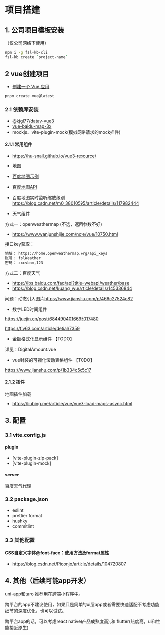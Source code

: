 # 项目搭建

## 1. 公司项目模板安装

（仅公司网络下使用）

```bash
npm i -g fsl-kb-cli
fsl-kb create `project-name`
```

## 2 vue创建项目

- [创建一个 Vue 应用](https://cn.vuejs.org/guide/quick-start.html)

```bash
pnpm create vue@latest
```

### 2.1 依赖库安装

- [@kjgl77/datav-vue3](https://datav-vue3.netlify.app/Other/ScrollBoard/ScrollBoard.html)
- [vue-baidu-map-3x](https://map.heifa.site/doc/overlay/overlay.html#%E7%A4%BA%E4%BE%8B)
- mockjs、vite-plugin-mock(模拟网络请求的mock插件)

#### 2.1.1 常用组件

- <https://hu-snail.github.io/vue3-resource/>

- 地图

- [百度地图示例](https://lbsyun.baidu.com/jsdemo.htm#webgl2_0)
- [百度地图API](https://lbsyun.baidu.com/cms/jsapi/reference/jsapi_reference.html#a3b0)
- 百度地图实时监听缩放级别<https://blog.csdn.net/m0_38010595/article/details/117982444>

- 天气组件

方式一：openweathermap (不选，返回参数不好)

- <https://www.wanjunshijie.com/note/vue/10750.html>

接口key获取：

```txt
地址： https://home.openweathermap.org/api_keys   
账号： fslWeather
密码： zxcvbnm,123
```

方式二：百度天气

- <https://lbs.baidu.com/faq/api?title=webapi/weather/base>
- <https://blog.csdn.net/kuang_wu/article/details/145336844>

问题：动态引入图片<https://www.jianshu.com/p/466c27524c82>

- 数字LED时间组件

<https://juejin.cn/post/6844904016695017480>

<https://fly63.com/article/detial/7359>

- 金额格式化显示组件 【TODO】

详见：DigitalAmount.vue

- vue封装的可视化滚动表格组件 【TODO】

<https://www.jianshu.com/p/1b334c5c5c17>

#### 2.1.2 插件

地图插件加载

- <https://liubing.me/article/vue/vue3-load-maps-async.html>

## 3. 配置

### 3.1 vite.config.js

#### plugin

- [vite-plugin-zip-pack]
- [vite-plugin-mock]

#### server

百度天气代理

### 3.2 package.json

- eslint
- prettier format
- hushky
- commitlint

### 3.3 其他配置

#### CSS自定义字体@font-face：使用方法及format属性

- <https://blog.csdn.net/Piconjo/article/details/104720807>

## 4. 其他（后续可能app开发）

uni-app和taro 推荐用在跨端小程序中。

跨平台的app不建议使用，如果只是简单的ui层app或者需要快速适配不考虑功能细节的深度优化，也可以试试。

跨平台app的话，可以考虑react native(产品成熟度高),和 flutter(热度高，ui和性能接近原生)

